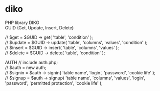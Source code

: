 # diko
PHP library DIKO  
GUID (Get, Update, Insert, Delete)  

// $get = $GUID -> get( 'table', 'condition' );  
// $update = $GUID -> update( 'table', 'columns', 'values', 'condition' );  
// $insert = $GUID -> insert( 'table', 'columns', 'values' );  
// $delete = $GUID -> delete( 'table', 'condition' );  

AUTH
// include auth.php;  
// $auth = new auth;  
// $signin = $auth -> signin( 'table name', 'login', 'password', 'cookie life' );  
// $signup = $auth -> signup( 'table name', 'columns', 'values', 'login', 'password', 'permitted protection', 'cookie life' );  
